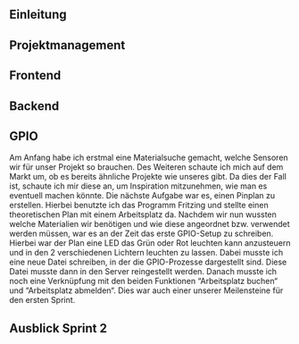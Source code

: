 ## Einleitung

## Projektmanagement



## Frontend




## Backend




## GPIO

Am Anfang habe ich erstmal eine Materialsuche gemacht, welche Sensoren wir für unser Projekt so brauchen. Des Weiteren schaute ich mich auf dem Markt um, ob es bereits ähnliche Projekte wie unseres gibt. Da dies der Fall ist, schaute ich mir diese an, um Inspiration mitzunehmen, wie man es eventuell machen könnte. Die nächste Aufgabe war es, einen Pinplan zu erstellen. Hierbei benutzte ich das Programm Fritzing und stellte einen theoretischen Plan mit einem Arbeitsplatz da. Nachdem wir nun wussten welche Materialien wir benötigen und wie diese angeordnet bzw. verwendet werden müssen, war es an der Zeit das erste GPIO-Setup zu schreiben. Hierbei war der Plan eine LED das Grün oder Rot leuchten kann anzusteuern und in den 2 verschiedenen Lichtern leuchten zu lassen. Dabei musste ich eine neue Datei schreiben, in der die GPIO-Prozesse dargestellt sind. Diese Datei musste dann in den Server reingestellt werden. Danach musste ich noch eine Verknüpfung mit den beiden Funktionen “Arbeitsplatz buchen“ und “Arbeitsplatz abmelden“. Dies war auch einer unserer Meilensteine für den ersten Sprint. 




## Ausblick Sprint 2
